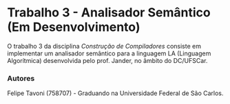 # Trabalho 3 - Analisador Semântico (Em Desenvolvimento)

O trabalho 3 da disciplina *Construção de Compiladores* consiste em implementar um analisador semântico para a linguagem LA (Linguagem Algorítmica) desenvolvida pelo prof. Jander, no âmbito do DC/UFSCar. 

### Autores

Felipe Tavoni (758707) - Graduando na Universidade Federal de São Carlos.

